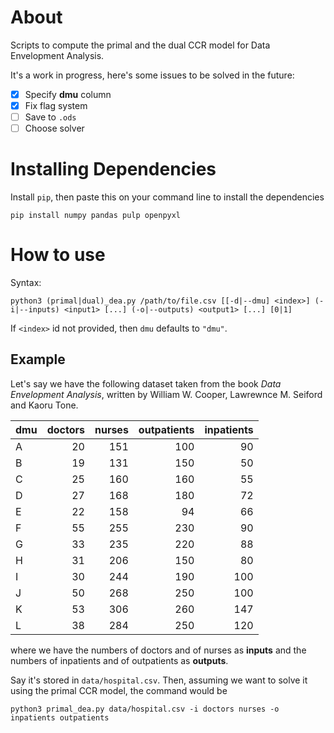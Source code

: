 # About

Scripts to compute the primal and the dual CCR model for Data Envelopment Analysis.

It's a work in progress, here's some issues to be solved in the future:
  - [X] Specify **dmu** column
  - [X] Fix flag system
  - [ ] Save to `.ods`
  - [ ] Choose solver

# Installing Dependencies

Install `pip`, then paste this on your command line to install the dependencies

```console
pip install numpy pandas pulp openpyxl
```

# How to use

Syntax:

```console
python3 (primal|dual)_dea.py /path/to/file.csv [[-d|--dmu] <index>] (-i|--inputs) <input1> [...] (-o|--outputs) <output1> [...] [0|1]
```

If `<index>` id not provided, then `dmu` defaults to `"dmu"`.

## Example

Let's say we have the following dataset taken from the book _Data Envelopment Analysis_, written by William W. Cooper, Lawrewnce M. Seiford and Kaoru Tone.

| dmu | doctors | nurses | outpatients | inpatients |
| --- | -------:| ------:| -----------:| ----------:|
|A    |       20|     151|          100|          90|
|B    |       19|     131|          150|          50|
|C    |       25|     160|          160|          55|
|D    |       27|     168|          180|          72|
|E    |       22|     158|           94|          66|
|F    |       55|     255|          230|          90|
|G    |       33|     235|          220|          88|
|H    |       31|     206|          150|          80|
|I    |       30|     244|          190|         100|
|J    |       50|     268|          250|         100|
|K    |       53|     306|          260|         147|
|L    |       38|     284|          250|         120|

where we have the numbers of doctors and of nurses as **inputs** and the numbers of inpatients and of outpatients as **outputs**.


Say it's stored in `data/hospital.csv`. Then, assuming we want to solve it using the primal CCR model, the command would be

```console
python3 primal_dea.py data/hospital.csv -i doctors nurses -o inpatients outpatients
```
